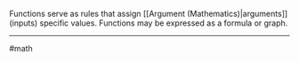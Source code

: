 Functions serve as rules that assign [[Argument (Mathematics)|arguments]] (inputs) specific values. Functions may be expressed as a formula or graph.

---
#math 